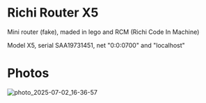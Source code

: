 # Richi Router X5
Mini router (fake), maded in lego and RCM (Richi Code In Machine)


Model X5, serial SAA19731451, net "0:0:0700" and "localhost"


# Photos
![photo_2025-07-02_16-36-57](https://github.com/user-attachments/assets/07282dae-eb50-416e-8401-b4e737b72657)

